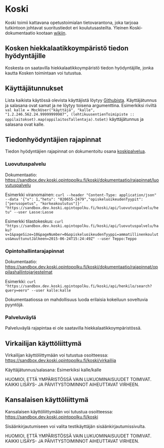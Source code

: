 # Koski
Koski toimii kattavana opetustoimialan tietovarantona, joka tarjoaa
tutkintoon johtavat suoritustiedot eri koulutusasteilta. Yleinen Koski-dokumentaatio
kootaan [wikiin](https://wiki.eduuni.fi/display/OPHPALV/Koski).


## Kosken hiekkalaatikkoympäristö tiedon hyödyntäjille

Koskesta on saatavilla hiekkalaatikkoympäristö tiedon hyödyntäjille, jonka kautta
Kosken toimintaan voi tutustua.


## Käyttäjätunnukset

Lista kaikista käytössä olevista käyttäjistä löytyy
[Githubista](https://github.com/Opetushallitus/koski/blob/master/src/main/scala/fi/oph/koski/koskiuser/MockUsers.scala).
Käyttäjätunnus ja salasana ovat samat ja ne löytyy toisena argumenttina. Esimerkiksi riviltä
`val kalle = MockUser("käyttäjä", "kalle", "1.2.246.562.24.99999999987", (lehtikuusentienToimipiste :: oppilaitokset).map(oppilaitosTallentaja).toSet)`
käyttäjätunnus ja salasana ovat kalle.


## Tiedonhyödyntäjien rajapinnat

Tiedon hyödyntäjien rajapinnat on dokumentoitu osana [koskipalvelua](https://sandbox.dev.koski.opintopolku.fi/koski/dokumentaatio).

### Luovutuspalvelu

Dokumentaatio: https://sandbox.dev.koski.opintopolku.fi/koski/dokumentaatio/rajapinnat/luovutuspalvelu

Esimerkki viranomainen: `curl --header "Content-Type: application/json" --data '{"v": 1,"hetu": "020655-2479","opiskeluoikeudenTyypit": ["perusopetus", "korkeakoulutus"]}' "https://sandbox.dev.koski.opintopolku.fi/koski/api/luovutuspalvelu/hetu" --user Lasse:Lasse`

Esimerkki tilastokeskus: `curl "https://sandbox.dev.koski.opintopolku.fi/koski/api/luovutuspalvelu/haku?v=1&pageSize=10&pageNumber=0&opiskeluoikeudenTyyppi=ammatillinenkoulutus&muuttunutJälkeen=2015-06-24T15:24:49Z" --user Teppo:Teppo`

### Opintohallintarajapinnat

Dokumentaatio: https://sandbox.dev.koski.opintopolku.fi/koski/dokumentaatio/rajapinnat/oppilashallintojarjestelmat

Esimerkki: `curl "https://sandbox.dev.koski.opintopolku.fi/koski/api/henkilo/search?query=eero" --user kalle:kalle`

Dokumentaatiossa on mahdollisuus luoda erilaisia kokeiluun soveltuvia pyyntöjä.

### Palveluväylä

Palveluväylä rajapintaa ei ole saatavilla hiekkalaatikkoympäristössä.


## Virkailijan käyttöliittymä

Virkailijan käyttöliittymään voi tutustua osoitteessa: https://sandbox.dev.koski.opintopolku.fi/koski/virkailija

Käyttäjätunnus/salasana: Esimerkiksi kalle/kalle

HUOMIOI, ETTÄ YMPÄRISTÖSSÄ VAIN LUKUOMINAISUUDET TOIMIVAT.
KAIKKI LISÄYS- JA PÄIVITYSTOIMINNOT AIHEUTTAVAT VIRHEEN.

## Kansalaisen käyttöliittymä

Kansalaisen käyttöliittymään voi tutustua osoitteessa: https://sandbox.dev.koski.opintopolku.fi/koski

Sisäänkirjautumiseen voi valita testikäyttäjän sisäänkirjautumissivulta.

HUOMIOI, ETTÄ YMPÄRISTÖSSÄ VAIN LUKUOMINAISUUDET TOIMIVAT.
KAIKKI LISÄYS- JA PÄIVITYSTOIMINNOT AIHEUTTAVAT VIRHEEN.
